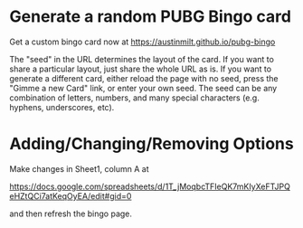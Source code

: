 # Generate a random PUBG Bingo card
Get a custom bingo card now at https://austinmilt.github.io/pubg-bingo

The "seed" in the URL determines the layout of the card. If you want to share a particular layout, just share
the whole URL as is. If you want to generate a different card, either reload the page with no seed, press the
"Gimme a new Card" link, or enter your own seed. The seed can be any combination of letters, numbers, and
many special characters (e.g. hyphens, underscores, etc).

# Adding/Changing/Removing Options
Make changes in Sheet1, column A at

https://docs.google.com/spreadsheets/d/1T_jMoqbcTFIeQK7mKIyXeFTJPQeHZtQCi7atKeqOyEA/edit#gid=0

and then refresh the bingo page.
